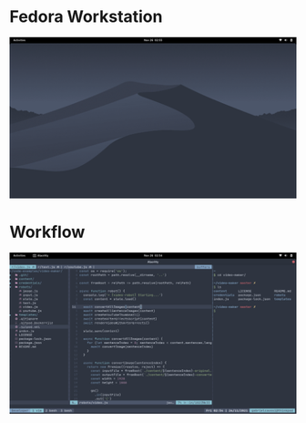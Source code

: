 # Fedora Workstation

![Desktop](https://raw.githubusercontent.com/gabrielcaussi/.dotfiles/main/screenshots/desktop.png)

# Workflow

![Workflow](https://raw.githubusercontent.com/gabrielcaussi/.dotfiles/main/screenshots/workflow.png)
